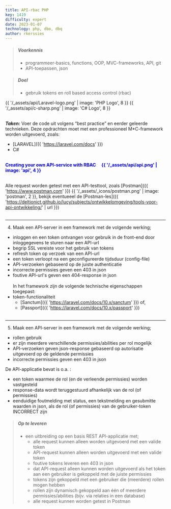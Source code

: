 ```yaml
---
title: API-rbac PHP
key: 1419
difficulty: expert
date: 2023-01-07
technology: php, dbo, dbq
author: rkerssies
---
```


> ##### Voorkennis
> * programmeer-basics, functions, OOP, MVC-frameworks, API, git
> * API-toepassen, json

> ##### Doel
> * gebruik tokens en roll based access control (rbac)


{{ '/_assets/api/Laravel-logo.png' | image: 'PHP Logo', 8 }}
{{ '/_assets/api/c-sharp.png' | image: 'C# Logo', 8 }}
<br><br>

***Taken:***
Voer de code uit volgens “best practice” en eerder geleerde technieken.
Deze opdrachten moet met een professioneel M*C-framework worden uitgevoerd,
zoals:
* [LARAVEL]({{ 'https://laravel.com/docs'  }})
* C#

<br>
  <font color="blue"><b>Creating your own API-service with RBAC &emsp;{{ '/_assets/api/api.png' | image: 'api', 4 }}</b></font>
<br><br>

Alle request worden getest met een API-testtool, zoals [Postman]({{ 'https://www.postman.com'  }}) {{ '/_assets/_icons/postman.png' | image: 'postman', 2 }},
bekijk eventueeel de [Postman-les]({{ 'https://deltionict.github.io/lucy/subjects/ontwikkelomgeving/tools-voor-api-ontwikkeling/' | url }})
<br><br>
<hr>

4. Maak een API-server in een framework met de volgende werking;

* inloggen en een token ontvangen voor gebruik in de front-end door inloggegevens te sturen naar een API-url
* begrip SSL vereiste voor het gebruik van tokens
* refresh token op verzoek van een API-url
* een token verloopt na een geconfigureerde tijdsduur (config-file)
* API-verzoeken gebaseerd op de juiste authenticatie
* incorrecte permissies geven een 403 in json
* foutive API-url's geven een 404-response in json
<br><br>
In het framework zijn de volgende technische eigenschappen toegepast:
* token-functionaliteit
    * [Sanctum]({{ 'https://laravel.com/docs/10.x/sanctum'  }}) of,
    * [Passport]({{ 'https://laravel.com/docs/10.x/passport'  }})
<br><br>
<hr>

5.  Maak een API-server in een framework met de volgende werking;

* rollen gebruik
* er zijn meerdere verschillende permissies/abilities per rol mogelijk
* API-verzoeken geven json-response gebaseerd op autorisatie uitgevoerd op de geldende permissies
* incorrecte permissies geven een 403 in json

De API-applicatie bevat is o.a. :
  * een token waarmee de rol (en de verleende permissies) worden vastgesteld
  * response-data wordt teruggestuurd afhankelijk van de rol (of permissies)
  * eenduidige foutmelding met status, een tekstmelding en gesubmitte waarden in json, als de rol (of permissies) van de gebruiker-token INCORRECT zijn



> ##### Op te leveren
> * een uitbreiding op een basis REST API-applicatie met;
>   * alle request kunnen alleen worden uitgevoerd met een valide token
>   * API-request kunnen alleen worden uitgevoerd met een valide token
>   * foutive tokens leveren een 403 in json
>   * dat API-request alleen kunnen worden uitgevoerd als het token aan een gebruiker is gekoppeld met de juiste permissies 
>   * tokens zijn gekoppeld met een gebruiker die (meerdere) rollen mogen hebben
>   * rollen zijn dynamisch gekoppeld aan één of meerdere permissies/abilities (bijv. via relaties in een database)
>   * alle request kunnen worden getest in Postman



